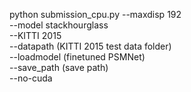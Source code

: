 python submission_cpu.py --maxdisp 192 \
    --model stackhourglass \
    --KITTI 2015 \
    --datapath (KITTI 2015 test data folder) \
    --loadmodel (finetuned PSMNet) \
	--save_path (save path) \
	--no-cuda
